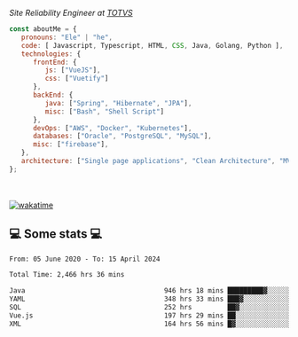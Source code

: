<p><em>Site Reliability Engineer at <a href="https://www.totvs.com/">TOTVS</a></br>
</em></p>


```javascript
const aboutMe = {
   pronouns: "Ele" | "he",
   code: [ Javascript, Typescript, HTML, CSS, Java, Golang, Python ],
   technologies: {
      frontEnd: {
         js: ["VueJS"],
         css: ["Vuetify"]
      },
      backEnd: {
         java: ["Spring", "Hibernate", "JPA"],
         misc: ["Bash", "Shell Script"]
      },
      devOps: ["AWS", "Docker", "Kubernetes"],
      databases: ["Oracle", "PostgreSQL", "MySQL"],
      misc: ["firebase"],
   },
   architecture: ["Single page applications", "Clean Architecture", "MVC", "Microservices"],
};
```
</br></br>
[![wakatime](https://wakatime.com/badge/user/a3a8ed06-d304-4d6b-bc86-4adc418cdea7.svg)](https://wakatime.com/@a3a8ed06-d304-4d6b-bc86-4adc418cdea7)
<h2>💻 Some stats 💻</h2>

<!--START_SECTION:waka-->

```txt
From: 05 June 2020 - To: 15 April 2024

Total Time: 2,466 hrs 36 mins

Java                                   946 hrs 18 mins █████████▓░░░░░░░░░░░░░░░   38.36 %
YAML                                   348 hrs 33 mins ███▓░░░░░░░░░░░░░░░░░░░░░   14.13 %
SQL                                    252 hrs         ██▓░░░░░░░░░░░░░░░░░░░░░░   10.22 %
Vue.js                                 197 hrs 29 mins ██░░░░░░░░░░░░░░░░░░░░░░░   08.01 %
XML                                    164 hrs 56 mins █▓░░░░░░░░░░░░░░░░░░░░░░░   06.69 %
```

<!--END_SECTION:waka-->
